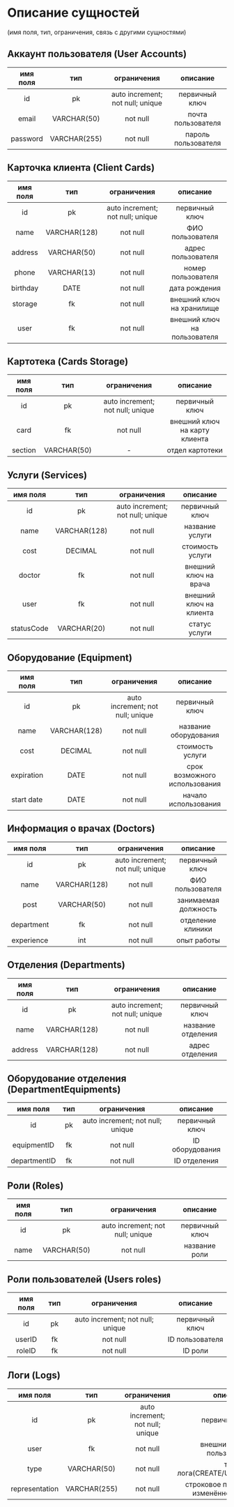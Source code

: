 # Описание сущностей
(имя поля, тип, ограничения, связь с другими сущностями)
## Аккаунт пользователя (User Accounts)
|имя поля | тип | ограничения | описание |
|:---:|:---:|:---:|:---:|
| id | pk | auto increment; not null; unique | первичный ключ |
| email | VARCHAR(50) | not null | почта пользователя |
| password | VARCHAR(255) | not null | пароль пользователя |
## Карточка клиента (Client Cards)
|имя поля | тип | ограничения | описание |
|:---:|:---:|:---:|:---:|
| id | pk | auto increment; not null; unique | первичный ключ |
| name | VARCHAR(128) | not null | ФИО пользователя |
| address | VARCHAR(50) | not null | адрес пользователя |
| phone | VARCHAR(13) | not null | номер пользователя |
| birthday | DATE | not null | дата рождения |
| storage | fk | not null | внешний ключ на хранилище |
| user | fk | not null | внешний ключ на пользователя |
## Картотека (Cards Storage)
|имя поля | тип | ограничения | описание |
|:---:|:---:|:---:|:---:|
| id | pk | auto increment; not null; unique | первичный ключ |
| card | fk | not null | внешний ключ на карту клиента |
| section | VARCHAR(50) | - | отдел картотеки |
## Услуги (Services)
|имя поля | тип | ограничения | описание |
|:---:|:---:|:---:|:---:|
| id | pk | auto increment; not null; unique | первичный ключ |
| name | VARCHAR(128) | not null | название услуги |
| cost | DECIMAL | not null | стоимость услуги |
| doctor | fk | not null | внешний ключ на врача |
| user | fk | not null | внешний ключ на клиента |
| statusCode | VARCHAR(20) | not null | статус услуги |
## Оборудование (Equipment)
|имя поля | тип | ограничения | описание |
|:---:|:---:|:---:|:---:|
| id | pk | auto increment; not null; unique | первичный ключ |
| name | VARCHAR(128) | not null | название оборудования |
| cost | DECIMAL | not null | стоимость услуги |
| expiration | DATE | not null | срок возможного использования |
| start date | DATE | not null | начало использования |
## Информация о врачах (Doctors)
|имя поля | тип | ограничения | описание |
|:---:|:---:|:---:|:---:|
| id | pk | auto increment; not null; unique | первичный ключ |
| name | VARCHAR(128) | not null | ФИО пользователя |
| post | VARCHAR(50) | not null | занимаемая должность |
| department | fk | not null | отделение клиники |
| experience | int | not null | опыт работы |
## Отделения (Departments)
|имя поля | тип | ограничения | описание |
|:---:|:---:|:---:|:---:|
| id | pk | auto increment; not null; unique | первичный ключ |
| name | VARCHAR(128) | not null | название отделения |
address | VARCHAR(128) | not null | адрес отделения |
## Оборудование отделения (DepartmentEquipments)
|имя поля | тип | ограничения | описание |
|:---:|:---:|:---:|:---:|
| id | pk | auto increment; not null; unique | первичный ключ |
| equipmentID | fk | not null | ID оборудования |
| departmentID | fk | not null | ID отделения |
## Роли (Roles)
|имя поля | тип | ограничения | описание |
|:---:|:---:|:---:|:---:|
| id | pk | auto increment; not null; unique | первичный ключ |
| name | VARCHAR(50) | not null | название роли |
## Роли пользователей (Users roles)
|имя поля | тип | ограничения | описание |
|:---:|:---:|:---:|:---:|
| id | pk | auto increment; not null; unique | первичный ключ |
| userID | fk | not null | ID пользователя |
| roleID | fk | not null | ID роли |
## Логи (Logs)
|имя поля | тип | ограничения | описание |
|:---:|:---:|:---:|:---:|
| id | pk | auto increment; not null; unique | первичный ключ |
| user | fk | not null | внешний ключ на пользователя |
| type | VARCHAR(50) | not null | тип лога(CREATE/UPDATE/DELETE) |
| representation | VARCHAR(255) | not null | строковое представление изменённого кортежа |